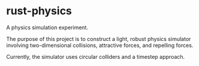 # rust-physics
A physics simulation experiment.

The purpose of this project is to construct a light, robust physics simulator involving two-dimensional collisions, attractive forces, and repelling forces.

Currently, the simulator uses circular colliders and a timestep approach.

